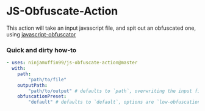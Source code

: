 # JS-Obfuscate-Action

This action will take an input javascript file, and spit out an obfuscated one, using [javascript-obfuscator](https://github.com/javascript-obfuscator/javascript-obfuscator)


### Quick and dirty how-to

``` yml
- uses: ninjamuffin99/js-obfuscate-action@master
  with:
    path:
        "path/to/file"
    outputPath:
        "path/to/output" # defaults to `path`, overwriting the input file
    obfuscationPreset:
        "default" # defaults to `default`, options are `low-obfuscation`, `medium-obfuscation`, and `high-obfuscation`
```